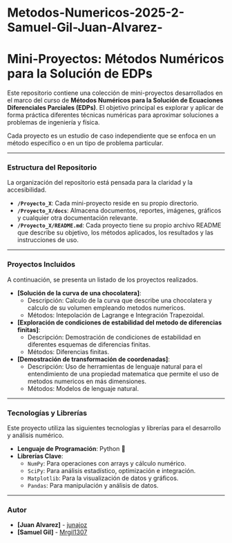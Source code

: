 # Metodos-Numericos-2025-2-Samuel-Gil-Juan-Alvarez-
# Mini-Proyectos: Métodos Numéricos para la Solución de EDPs

Este repositorio contiene una colección de mini-proyectos desarrollados en el marco del curso de **Métodos Numéricos para la Solución de Ecuaciones Diferenciales Parciales (EDPs)**. El objetivo principal es explorar y aplicar de forma práctica diferentes técnicas numéricas para aproximar soluciones a problemas de ingeniería y física.

Cada proyecto es un estudio de caso independiente que se enfoca en un método específico o en un tipo de problema particular.

---

### Estructura del Repositorio

La organización del repositorio está pensada para la claridad y la accesibilidad.


* **`/Proyecto_X`**: Cada mini-proyecto reside en su propio directorio.
* **`/Proyecto_X/docs`**: Almacena documentos, reportes, imágenes, gráficos y cualquier otra documentación relevante.
* **`/Proyecto_X/README.md`**: Cada proyecto tiene su propio archivo README que describe su objetivo, los métodos aplicados, los resultados y las instrucciones de uso.

---

### Proyectos Incluidos

A continuación, se presenta un listado de los proyectos realizados.

* **[Solución de la curva de una chocolatera]**:
    * Descripción: Calculo de la curva que describe una chocolatera y calculo de su volumen empleando metodos numericos.
    * Métodos: Intepolación de Lagrange e Integración Trapezoidal.
* **[Exploración de condiciones de estabilidad del metodo de diferencias finitas]**:
    * Descripción: Demostración de condiciones de estabilidad en diferentes esquemas de diferencias finitas.
    * Métodos: Diferencias finitas.
* **[Demostración de transformación de coordenadas]**:
    * Descripción: Uso de herramientas de lenguaje natural para el entendimiento de una propiedad matematica que permite el uso de metodos numericos en más dimensiones.
    * Métodos: Modelos de lenguaje natural.

---

### Tecnologías y Librerías

Este proyecto utiliza las siguientes tecnologías y librerías para el desarrollo y análisis numérico.

* **Lenguaje de Programación**: Python 🐍
* **Librerías Clave**:
    * `NumPy`: Para operaciones con arrays y cálculo numérico.
    * `SciPy`: Para análisis estadístico, optimización e integración.
    * `Matplotlib`: Para la visualización de datos y gráficos.
    * `Pandas`: Para manipulación y análisis de datos.

---

### Autor

* **[Juan Alvarez]** - [junajoz](https://github.com/junajoz)
* **[Samuel Gil]** - [Mrgil1307](https://github.com/Mrgil1307)
